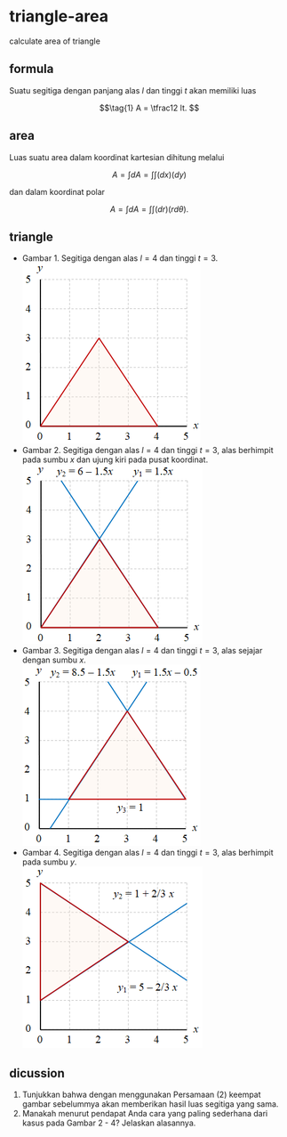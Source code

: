 # triangle-area
calculate area of triangle


## formula
Suatu segitiga dengan panjang alas $l$ dan tinggi $t$ akan memiliki luas

$$\tag{1}
A = \tfrac12 lt.
$$


## area
Luas suatu area dalam koordinat kartesian dihitung melalui

$$\tag{2}
A = \int dA = \int \int (dx) (dy)
$$

dan dalam koordinat polar

$$\tag{3}
A = \int dA = \int \int (dr) (r d\theta).
$$


## triangle
+ Gambar 1. Segitiga dengan alas $l = 4$ dan tinggi $t = 3$. \
  ![](../img/triangle-area-0.png)
+ Gambar 2. Segitiga dengan alas $l = 4$ dan tinggi $t = 3$, alas berhimpit pada sumbu $x$ dan ujung kiri pada pusat koordinat. \
  ![](../img/triangle-area-1.png)
+ Gambar 3. Segitiga dengan alas $l = 4$ dan tinggi $t = 3$, alas sejajar dengan sumbu $x$. \
  ![](../img/triangle-area-2.png)
+ Gambar 4. Segitiga dengan alas $l = 4$ dan tinggi $t = 3$, alas berhimpit pada sumbu $y$. \
  ![](../img/triangle-area-3.png)


## dicussion
1. Tunjukkan bahwa dengan menggunakan Persamaan (2) keempat gambar sebelummya akan memberikan hasil luas segitiga yang sama.
2. Manakah menurut pendapat Anda cara yang paling sederhana dari kasus pada Gambar 2 - 4? Jelaskan alasannya.